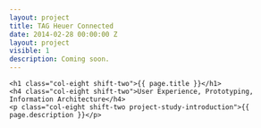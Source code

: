 ```yaml
---
layout: project
title: TAG Heuer Connected
date: 2014-02-28 00:00:00 Z
layout: project
visible: 1
description: Coming soon.
---
```


<div id="project-page" class="tag-banner banner" data-0="background-position: 0px 0px;" data-100000="background-position:0px 50000px;">
	<div class="heading-section">
	</div>
</div>

<div class="wrapper project-wrapper">
	
	<h1 class="col-eight shift-two">{{ page.title }}</h1>
	<h4 class="col-eight shift-two">User Experience, Prototyping, Information Architecture</h4>
	<p class="col-eight shift-two project-study-introduction">{{ page.description }}</p>

</div>